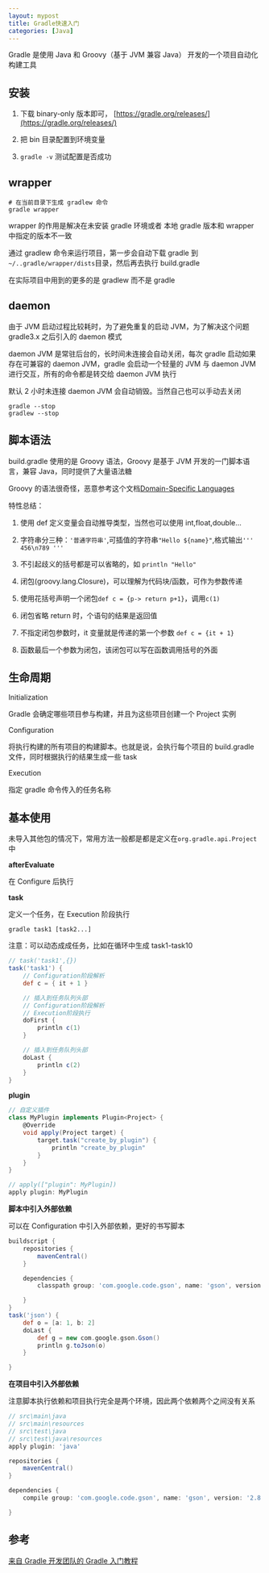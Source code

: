 ```yaml
---
layout: mypost
title: Gradle快速入门
categories: [Java]
---
```


Gradle 是使用 Java 和 Groovy（基于 JVM 兼容 Java） 开发的一个项目自动化构建工具

## 安装

1. 下载 binary-only 版本即可， [https://gradle.org/releases/](https://gradle.org/releases/)

2. 把 bin 目录配置到环境变量

3. `gradle -v` 测试配置是否成功

## wrapper

```
# 在当前目录下生成 gradlew 命令
gradle wrapper
```

wrapper 的作用是解决在未安装 gradle 环境或者 本地 gradle 版本和 wrapper 中指定的版本不一致

通过 gradlew 命令来运行项目，第一步会自动下载 gradle 到`~/..gradle/wrapper/dists`目录，然后再去执行 build.gradle

在实际项目中用到的更多的是 gradlew 而不是 gradle

## daemon

由于 JVM 启动过程比较耗时，为了避免重复的启动 JVM，为了解决这个问题 gradle3.x 之后引入的 daemon 模式

daemon JVM 是常驻后台的，长时间未连接会自动关闭，每次 gradle 启动如果存在可兼容的 daemon JVM，gradle 会启动一个轻量的 JVM 与 daemon JVM 进行交互，所有的命令都是转交给 daemon JVM 执行

默认 2 小时未连接 daemon JVM 会自动销毁。当然自己也可以手动去关闭

```
gradle --stop
gradlew --stop
```

## 脚本语法

build.gradle 使用的是 Groovy 语法，Groovy 是基于 JVM 开发的一门脚本语言，兼容 Java，同时提供了大量语法糖

Groovy 的语法很奇怪，恶意参考这个文档[Domain-Specific Languages](http://www.groovy-lang.org/dsls.html)

特性总结：

1. 使用 def 定义变量会自动推导类型，当然也可以使用 int,float,double...

2. 字符串分三种：`'普通字符串'`,可插值的字符串`"Hello ${name}"`,格式输出`''' 456\n789 '''`

3. 不引起歧义的括号都是可以省略的，如 `println "Hello"`

4. 闭包(groovy.lang.Closure)，可以理解为代码块/函数，可作为参数传递

5. 使用花括号声明一个闭包`def c = {p-> return p+1}`，调用`c(1)`

6. 闭包省略 return 时，个语句的结果是返回值

7. 不指定闭包参数时，it 变量就是传递的第一个参数 `def c = {it + 1}`

8. 函数最后一个参数为闭包，该闭包可以写在函数调用括号的外面

## 生命周期

Initialization

Gradle 会确定哪些项目参与构建，并且为这些项目创建一个 Project 实例

Configuration

将执行构建的所有项目的构建脚本。也就是说，会执行每个项目的 build.gradle 文件，同时根据执行的结果生成一些 task

Execution

指定 gradle 命令传入的任务名称

## 基本使用

未导入其他包的情况下，常用方法一般都是都是定义在`org.gradle.api.Project`中

**afterEvaluate**

在 Configure 后执行

**task**

定义一个任务，在 Execution 阶段执行

```
gradle task1 [task2...]
```

注意：可以动态成成任务，比如在循环中生成 task1-task10

```groovy
// task('task1',{})
task('task1') {
    // Configuration阶段解析
    def c = { it + 1 }

    // 插入到任务队列头部
    // Configuration阶段解析
    // Execution阶段执行
    doFirst {
        println c(1)
    }

    // 插入到任务队列头部
    doLast {
        println c(2)
    }
}
```

**plugin**

```groovy
// 自定义插件
class MyPlugin implements Plugin<Project> {
    @Override
    void apply(Project target) {
        target.task("create_by_plugin") {
            println "create_by_plugin"
        }
    }
}

// apply(["plugin": MyPlugin])
apply plugin: MyPlugin
```

**脚本中引入外部依赖**

可以在 Configuration 中引入外部依赖，更好的书写脚本

```groovy
buildscript {
    repositories {
        mavenCentral()
    }

    dependencies {
        classpath group: 'com.google.code.gson', name: 'gson', version: '2.8.6'

    }
}
task('json') {
    def o = [a: 1, b: 2]
    doLast {
        def g = new com.google.gson.Gson()
        println g.toJson(o)
    }

}
```

**在项目中引入外部依赖**

注意脚本执行依赖和项目执行完全是两个环境，因此两个依赖两个之间没有关系

```groovy
// src\main\java
// src\main\resources
// src\test\java
// src\test\java\resources
apply plugin: 'java'

repositories {
    mavenCentral()
}

dependencies {
    compile group: 'com.google.code.gson', name: 'gson', version: '2.8.6'

}
```

## 参考

[来自 Gradle 开发团队的 Gradle 入门教程](https://www.bilibili.com/video/av70568380)
